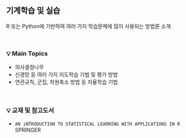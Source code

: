 ## 기계학습 및 실습
 R 또는 Python에 기반하여 여러 가지 학습문제에 많이 사용되는 방법론 소개

<br>

### 💡 Main Topics

- 의사결정나무
- 신경망 등 여러 가지 지도학습 기법 및 평가 방법
- 연관규칙, 군집, 차원축소 방법 등 자율학습 기법

<br>

### 💡 교재 및 참고도서

-  `AN iNTRODUCTION TO STATISTICAL LEARNING WITH APPLICATIONS IN R` SPRINGER

